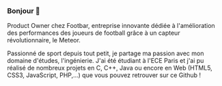 ### Bonjour 👋

Product Owner chez Footbar, entreprise innovante dédiée à l'amélioration des performances des joueurs de football grâce à un capteur révolutionnaire, le Meteor.

Passionné de sport depuis tout petit, je partage ma passion avec mon domaine d'études, l'ingénierie. J'ai été étudiant à l'ECE Paris et j'ai pu réalisé de nombreux projets en C, C++, Java ou encore en Web (HTML5, CSS3, JavaScript, PHP,...) que vous pouvez retrouver sur ce Github !

<!--
**TiboWbl/TiboWbl** is a ✨ _special_ ✨ repository because its `README.md` (this file) appears on your GitHub profile.

Here are some ideas to get you started:

- 🔭 I’m currently working on ...
- 🌱 I’m currently learning ...
- 👯 I’m looking to collaborate on ...
- 🤔 I’m looking for help with ...
- 💬 Ask me about ...
- 📫 How to reach me: ...
- 😄 Pronouns: ...
- ⚡ Fun fact: ...
-->
